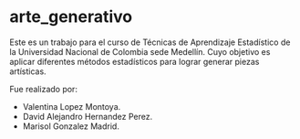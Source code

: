 # arte_generativo
Este es un trabajo para el curso de Técnicas de Aprendizaje Estadístico de la Universidad Nacional de Colombia sede Medellín. Cuyo objetivo es aplicar diferentes métodos estadísticos para lograr generar piezas artísticas.

Fue realizado por: 
- Valentina Lopez Montoya.
- David Alejandro Hernandez Perez.
- Marisol Gonzalez Madrid.


